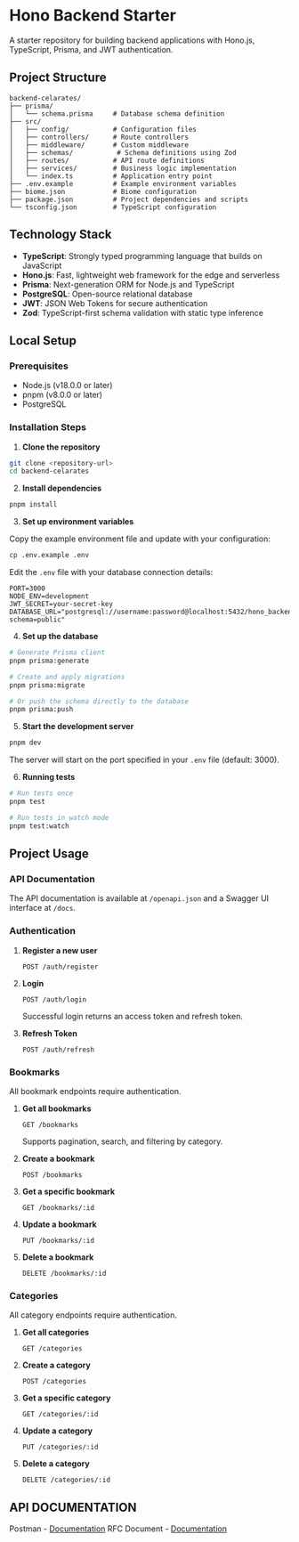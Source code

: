 # Hono Backend Starter

A starter repository for building backend applications with Hono.js, TypeScript, Prisma, and JWT authentication.

## Project Structure

```
backend-celarates/
├── prisma/
│   └── schema.prisma     # Database schema definition
├── src/
│   ├── config/           # Configuration files
│   ├── controllers/      # Route controllers
│   ├── middleware/       # Custom middleware
│   ├── schemas/           # Schema definitions using Zod
│   ├── routes/           # API route definitions
│   ├── services/         # Business logic implementation
│   └── index.ts          # Application entry point
├── .env.example          # Example environment variables
├── biome.json            # Biome configuration
├── package.json          # Project dependencies and scripts
└── tsconfig.json         # TypeScript configuration
```

## Technology Stack

- **TypeScript**: Strongly typed programming language that builds on JavaScript
- **Hono.js**: Fast, lightweight web framework for the edge and serverless
- **Prisma**: Next-generation ORM for Node.js and TypeScript
- **PostgreSQL**: Open-source relational database
- **JWT**: JSON Web Tokens for secure authentication
- **Zod**: TypeScript-first schema validation with static type inference

## Local Setup

### Prerequisites

- Node.js (v18.0.0 or later)
- pnpm (v8.0.0 or later)
- PostgreSQL

### Installation Steps

1. **Clone the repository**

```bash
git clone <repository-url>
cd backend-celarates
```

2. **Install dependencies**

```bash
pnpm install
```

3. **Set up environment variables**

Copy the example environment file and update with your configuration:

```bash
cp .env.example .env
```

Edit the `.env` file with your database connection details:

```
PORT=3000
NODE_ENV=development
JWT_SECRET=your-secret-key
DATABASE_URL="postgresql://username:password@localhost:5432/hono_backend_db?schema=public"
```

4. **Set up the database**

```bash
# Generate Prisma client
pnpm prisma:generate

# Create and apply migrations
pnpm prisma:migrate

# Or push the schema directly to the database
pnpm prisma:push
```

5. **Start the development server**

```bash
pnpm dev
```

The server will start on the port specified in your `.env` file (default: 3000).

6. **Running tests**

```bash
# Run tests once
pnpm test

# Run tests in watch mode
pnpm test:watch
```

## Project Usage

### API Documentation

The API documentation is available at `/openapi.json` and a Swagger UI interface at `/docs`.

### Authentication

1. **Register a new user**
   ```
   POST /auth/register
   ```

2. **Login**
   ```
   POST /auth/login
   ```
   Successful login returns an access token and refresh token.

3. **Refresh Token**
   ```
   POST /auth/refresh
   ```

### Bookmarks

All bookmark endpoints require authentication.

1. **Get all bookmarks**
   ```
   GET /bookmarks
   ```
   Supports pagination, search, and filtering by category.

2. **Create a bookmark**
   ```
   POST /bookmarks
   ```

3. **Get a specific bookmark**
   ```
   GET /bookmarks/:id
   ```

4. **Update a bookmark**
   ```
   PUT /bookmarks/:id
   ```

5. **Delete a bookmark**
   ```
   DELETE /bookmarks/:id
   ```

### Categories

All category endpoints require authentication.

1. **Get all categories**
   ```
   GET /categories
   ```

2. **Create a category**
   ```
   POST /categories
   ```

3. **Get a specific category**
   ```
   GET /categories/:id
   ```

4. **Update a category**
   ```
   PUT /categories/:id
   ```

5. **Delete a category**
   ```
   DELETE /categories/:id
   ```

## API DOCUMENTATION
Postman - [Documentation](https://documenter.getpostman.com/view/14873468/2sAYk7Siqm)
RFC Document - [Documentation](https://docs.google.com/document/d/1qIL8_7E9LZ6UD2XnnyeEuoGsL39DlvqwOz7KS1_wces/edit?usp=sharing)
